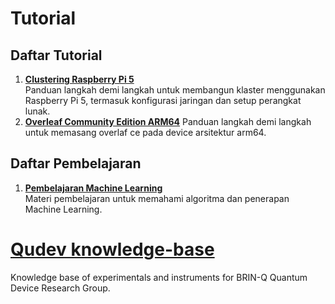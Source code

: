 # Tutorial 
## Daftar Tutorial

1. **[Clustering Raspberry Pi 5](Tutorials/raspberry-pi-cluster.md)**  
   Panduan langkah demi langkah untuk membangun klaster menggunakan Raspberry Pi 5, termasuk konfigurasi jaringan dan setup perangkat lunak.
2. **[Overleaf Community Edition ARM64](instalasi-overleaf-ce-arm64.md)**
   Panduan langkah demi langkah untuk memasang overlaf ce pada device arsitektur arm64.

## Daftar Pembelajaran

1. **[Pembelajaran Machine Learning](./Pembelajaran/pembelajaran-machine-learning.md)**  
   Materi pembelajaran untuk memahami algoritma dan penerapan Machine Learning.

# [Qudev knowledge-base](Qudev/readme.md)
Knowledge base of experimentals and instruments for BRIN-Q Quantum Device Research Group.
